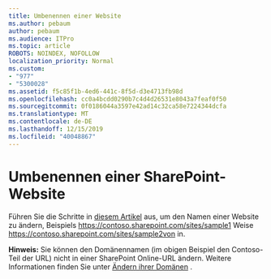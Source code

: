 ```yaml
---
title: Umbenennen einer Website
ms.author: pebaum
author: pebaum
ms.audience: ITPro
ms.topic: article
ROBOTS: NOINDEX, NOFOLLOW
localization_priority: Normal
ms.custom:
- "977"
- "5300028"
ms.assetid: f5c85f1b-4ed6-441c-8f5d-d3e4713fb98d
ms.openlocfilehash: cc0a4bcdd0290b7c4d4d26531e8043a7feaf0f50
ms.sourcegitcommit: 0f0186044a3597e42ad14c32ca58e7224344dcfa
ms.translationtype: MT
ms.contentlocale: de-DE
ms.lasthandoff: 12/15/2019
ms.locfileid: "40048867"
---
```

# <a name="rename-a-sharepoint-site"></a>Umbenennen einer SharePoint-Website

Führen Sie die Schritte in [diesem Artikel](https://docs.microsoft.com/sharepoint/change-site-address) aus, um den Namen einer Website zu ändern, Beispiels https://contoso.sharepoint.com/sites/sample1 Weise https://contoso.sharepoint.com/sites/sample2von in.

**Hinweis:** Sie können den Domänennamen (im obigen Beispiel den Contoso-Teil der URL) nicht in einer SharePoint Online-URL ändern. Weitere Informationen finden Sie unter [Ändern ihrer Domänen](https://go.microsoft.com/fwlink/?Linkid=2018696) .
  